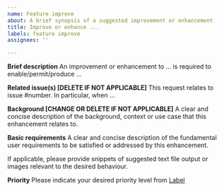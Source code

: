 ```yaml
---
name: Feature improve
about: A brief synopsis of a suggested improvement or enhancement
title: Improve or enhance ...
labels: feature improve
assignees: ''

---
```


**Brief description**
An improvement or enhancement to ... is required to enable/permit/produce ...

**Related issue(s) [DELETE IF NOT APPLICABLE]**
This request relates to issue #number.  In particular, when ...

**Background [CHANGE OR DELETE IF NOT APPLICABLE]**
A clear and concise description of the background, context or use case that this enhancement relates to.

**Basic requirements**
A clear and concise description of the fundamental user requirements to be satisfied or addressed by this enhancement.

If applicable, please provide snippets of suggested text file output or images relevant to the desired behaviour. 

**Priority**
Please indicate your desired priority level from [Label](https://github.com/icsm-au/DynAdjust/issues/labels)
